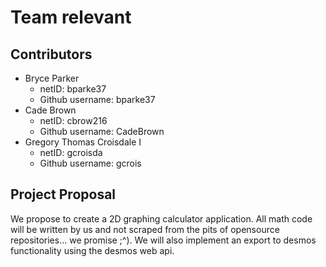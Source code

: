 # Team relevant⠀

## Contributors
* Bryce Parker
    * netID: bparke37
    * Github username: bparke37
* Cade Brown
    * netID: cbrow216
    * Github username: CadeBrown
* Gregory Thomas Croisdale I
    * netID: gcroisda
    * Github username: gcrois
## Project Proposal
We propose to create a 2D graphing calculator application. All math code will be written by us
and not scraped from the pits of opensource repositories... we promise ;^). We will also implement
an export to desmos functionality using the desmos web api.
